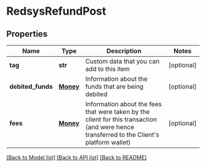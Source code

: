 # RedsysRefundPost

## Properties
Name | Type | Description | Notes
------------ | ------------- | ------------- | -------------
**tag** | **str** | Custom data that you can add to this item | [optional] 
**debited_funds** | [**Money**](Money.md) | Information about the funds that are being debited | [optional] 
**fees** | [**Money**](Money.md) | Information about the fees that were taken by the client for this transaction (and were hence transferred to the Client&#39;s platform wallet) | [optional] 

[[Back to Model list]](../README.md#documentation-for-models) [[Back to API list]](../README.md#documentation-for-api-endpoints) [[Back to README]](../README.md)


